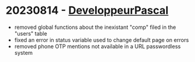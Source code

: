 # 20230814 - [DeveloppeurPascal](https://github.com/DeveloppeurPascal)

* removed global functions about the inexistant "comp" filed in the "users" table
* fixed an error in status variable used to change default page on errors
* removed phone OTP mentions not available in a URL passwordless system
